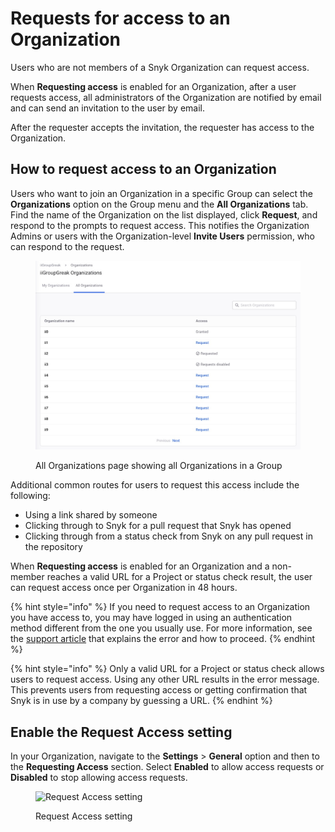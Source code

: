 # Requests for access to an Organization

Users who are not members of a Snyk Organization can request access.

When **Requesting access** is enabled for an Organization, after a user requests access, all administrators of the Organization are notified by email and can send an invitation to the user by email.

After the requester accepts the invitation, the requester has access to the Organization.

## How to request access to an Organization

Users who want to join an Organization in a specific Group can select the **Organizations** option on the Group menu and the **All Organizations** tab. Find the name of the Organization on the list displayed, click **Request**, and respond to the prompts to request access. This notifies the Organization Admins or users with the Organization-level **Invite Users** permission, who can respond to the request.

<figure><img src="../../.gitbook/assets/2024-02-07_13-52-16.jpeg" alt="All Organizations page showing all Organizations in a Group" width="563"><figcaption><p>All Organizations page showing all Organizations in a Group</p></figcaption></figure>

Additional common routes for users to request this access include the following:

* Using a link shared by someone
* Clicking through to Snyk for a pull request that Snyk has opened
* Clicking through from a status check from Snyk on any pull request in the repository

When **Requesting access** is enabled for an Organization and a non-member reaches a valid URL for a Project or status check result, the user can request access once per Organization in 48 hours.

{% hint style="info" %}
If you need to request access to an Organization you have access to, you may have logged in using an authentication method different from the one you usually use. For more information, see the [support article](https://support.snyk.io/hc/en-us/articles/360001649558-Unable-to-display-this-organization) that explains the error and how to proceed.
{% endhint %}

{% hint style="info" %}
Only a valid URL for a Project or status check allows users to request access. Using any other URL results in the error message. This prevents users from requesting access or getting confirmation that Snyk is in use by a company by guessing a URL.
{% endhint %}

## Enable the Request Access setting

In your Organization, navigate to the  **Settings** > **General** option and then to the **Requesting Access** section. Select **Enabled** to allow access requests or **Disabled** to stop allowing access requests.

<figure><img src="../../.gitbook/assets/Screenshot 2022-09-27 at 09.44.52.png" alt="Request Access setting"><figcaption><p>Request Access setting</p></figcaption></figure>
